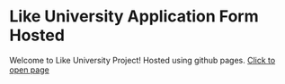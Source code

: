 # Like University Application Form Hosted
Welcome to Like University Project!
Hosted using github pages.
[Click to open page]([https://www.example.com](https://likeuniv.github.io/likeUniversityApplicationForm/))
